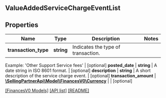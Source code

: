 ## ValueAddedServiceChargeEventList

## Properties

Name | Type | Description | Notes
------------ | ------------- | ------------- | -------------
**transaction_type** | **string** | Indicates the type of transaction.

Example: 'Other Support Service fees' | [optional]
**posted_date** | **string** | A date string in ISO 8601 format. | [optional]
**description** | **string** | A short description of the service charge event. | [optional]
**transaction_amount** | [**\SellingPartnerApi\Model\FinancesV0\Currency**](Currency.md) |  | [optional]

[[FinancesV0 Models]](../) [[API list]](../../Api) [[README]](../../../README.md)
